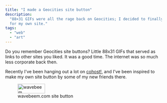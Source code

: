 ```yaml
---
title: "I made a Geocities site button"
description:
  "88×31 GIFs were all the rage back on Geocities; I decided to finally make one
  for my own site."
tags:
  - "web"
  - "art"
---
```


Do you remember Geocities site buttons? Little 88x31 GIFs that served as links
to other sites you liked. It was a good time. The internet was so much less
corporate back then.

Recently I've been hanging out a lot on [cohost!](https://cohost.org/wavebeem),
and I've been inspired to make my own site button by some of my new friends
there.

<figure>
  <img
    src="/button-old.gif"
    title="wavebeem"
    alt="wavebeem"
    width="88"
    height="31"
    class="pixelated"
  />
  <figcaption>
    wavebeem.com site button
  </figcaption>
</figure>
